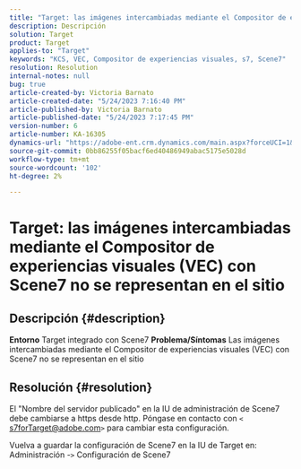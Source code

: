 ```yaml
---
title: "Target: las imágenes intercambiadas mediante el Compositor de experiencias visuales (VEC) con Scene7 no se representan en el sitio"
description: Descripción
solution: Target
product: Target
applies-to: "Target"
keywords: "KCS, VEC, Compositor de experiencias visuales, s7, Scene7"
resolution: Resolution
internal-notes: null
bug: true
article-created-by: Victoria Barnato
article-created-date: "5/24/2023 7:16:40 PM"
article-published-by: Victoria Barnato
article-published-date: "5/24/2023 7:17:45 PM"
version-number: 6
article-number: KA-16305
dynamics-url: "https://adobe-ent.crm.dynamics.com/main.aspx?forceUCI=1&pagetype=entityrecord&etn=knowledgearticle&id=11b2bf7d-67fa-ed11-8849-6045bd006b3d"
source-git-commit: 0bb86255f05bacf6ed40486949abac5175e5028d
workflow-type: tm+mt
source-wordcount: '102'
ht-degree: 2%

---
```


# Target: las imágenes intercambiadas mediante el Compositor de experiencias visuales (VEC) con Scene7 no se representan en el sitio

## Descripción {#description}

<b>Entorno</b>
Target integrado con Scene7
<b>Problema/Síntomas</b>
Las imágenes intercambiadas mediante el Compositor de experiencias visuales (VEC) con Scene7 no se representan en el sitio


## Resolución {#resolution}


El &quot;Nombre del servidor publicado&quot; en la IU de administración de Scene7 debe cambiarse a https desde http. Póngase en contacto con `<` [s7forTarget@adobe.com](mailto:s7forTarget@adobe.com)`>`  para cambiar esta configuración.

Vuelva a guardar la configuración de Scene7 en la IU de Target en: Administración -`>`  Configuración de Scene7




